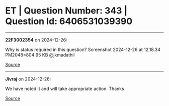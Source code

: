 # ET | Question Number: 343 | Question Id: 6406531039390


---

**22F3002354** on 2024-12-26:

Why is status required in this question?
Screenshot 2024-12-26 at 12.18.34 PM2048×804 95 KB
@jkmadathil

[Source](https://discourse.onlinedegree.iitm.ac.in/t/et-question-number-343-question-id-6406531039390/160495/1)

---

**Jivraj** on 2024-12-26:

We have noted it and will take appropriate action.
Thanks

[Source](https://discourse.onlinedegree.iitm.ac.in/t/et-question-number-343-question-id-6406531039390/160495/2)